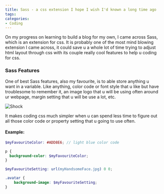 ```yaml
---
title: Sass - a css extension I hope I wish I'd known a long time ago
tags:
categories:
- Coding
---
```


On my progress on learning to build a blog for my own, I came across Sass, which is an extension for css. It is probably one of the most mind blowing extension I came across, it could save u a whole lot of time trying to adjust html layout through css with its couple really cool features to help u coding for css.

### Sass Features 

One of best Sass features, also my favourite, is to able store anything u want in a variable. Like anything, color code or font style that u like but have troublesome to remember it, an image logo that u will be using often around ur webpage, margin setting that u will be use a lot, etc.

![Shock](https://media.giphy.com/media/5VKbvrjxpVJCM/giphy.gif)

It makes coding css much simpler when u can spend less time to figure out all those color code or property setting that u going to use often.

#### Example:

``` scss
$myFavouriteColor: #ADD8E6; // light blue color code

p {
  background-color: $myFavouriteColor;
}

$myFavouriteSetting: url(myHandsomeFace.jpg) 0 0;

.avatar {
    background-image: $myFavouriteSetting;
}

```
